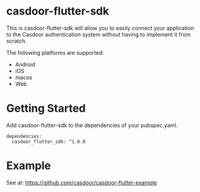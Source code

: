 # casdoor-flutter-sdk
This is casdoor-flutter-sdk will allow you to easily connect your application to the Casdoor authentication system without having to implement it from scratch.

The following platforms are supported:

+ Android
+ iOS
+ macos
+ Web

# Getting Started
Add casdoor-flutter-sdk to the dependencies of your pubspec.yaml.
```
dependencies:
  casdoor_flutter_sdk: ^1.0.0
```
# Example
See at: https://github.com/casdoor/casdoor-flutter-example

